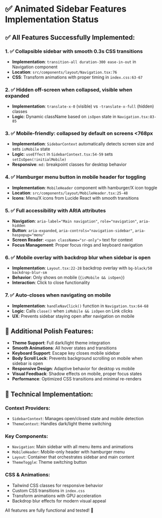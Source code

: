 # ✅ Animated Sidebar Features Implementation Status

## ✅ All Features Successfully Implemented:

### 1. ✅ Collapsible sidebar with smooth 0.3s CSS transitions
- **Implementation**: `transition-all duration-300 ease-in-out` in Navigation component
- **Location**: `src/components/layout/Navigation.tsx:76`
- **CSS**: Transform animations with proper timing in `index.css:63-67`

### 2. ✅ Hidden off-screen when collapsed, visible when expanded
- **Implementation**: `translate-x-0` (visible) vs `-translate-x-full` (hidden) classes
- **Logic**: Dynamic className based on `isOpen` state in `Navigation.tsx:83-85`

### 3. ✅ Mobile-friendly: collapsed by default on screens <768px
- **Implementation**: `SidebarContext` automatically detects screen size and sets `isMobile` state
- **Logic**: `useEffect` in `SidebarContext.tsx:54-59` sets `setIsOpen(!initialMobile)`
- **Responsive**: `md:` breakpoint classes for desktop behavior

### 4. ✅ Hamburger menu button in mobile header for toggling
- **Implementation**: `MobileHeader` component with hamburger/X icon toggle
- **Location**: `src/components/layout/MobileHeader.tsx:25-48`
- **Icons**: Menu/X icons from Lucide React with smooth transitions

### 5. ✅ Full accessibility with ARIA attributes
- **Navigation**: `aria-label="Main navigation"`, `role="navigation"`, `aria-hidden`
- **Button**: `aria-expanded`, `aria-controls="navigation-sidebar"`, `aria-haspopup="menu"`
- **Screen Reader**: `<span className="sr-only">` text for context
- **Focus Management**: Proper focus rings and keyboard navigation

### 6. ✅ Mobile overlay with backdrop blur when sidebar is open
- **Implementation**: `Layout.tsx:22-28` backdrop overlay with `bg-black/50 backdrop-blur-sm`
- **Behavior**: Only shows on mobile (`{isMobile && isOpen}`)
- **Interaction**: Click to close functionality

### 7. ✅ Auto-closes when navigating on mobile
- **Implementation**: `handleNavClick()` function in `Navigation.tsx:64-68`
- **Logic**: Calls `close()` when `isMobile && isOpen` on Link clicks
- **UX**: Prevents sidebar staying open after navigation on mobile

## 🎨 Additional Polish Features:

- **Theme Support**: Full dark/light theme integration
- **Smooth Animations**: All hover states and transitions
- **Keyboard Support**: Escape key closes mobile sidebar
- **Body Scroll Lock**: Prevents background scrolling on mobile when sidebar is open
- **Responsive Design**: Adaptive behavior for desktop vs mobile
- **Visual Feedback**: Shadow effects on mobile, proper focus states
- **Performance**: Optimized CSS transitions and minimal re-renders

## 🔧 Technical Implementation:

### Context Providers:
- `SidebarContext`: Manages open/closed state and mobile detection
- `ThemeContext`: Handles dark/light theme switching

### Key Components:
- `Navigation`: Main sidebar with all menu items and animations
- `MobileHeader`: Mobile-only header with hamburger menu
- `Layout`: Container that orchestrates sidebar and main content
- `ThemeToggle`: Theme switching button

### CSS & Animations:
- Tailwind CSS classes for responsive behavior
- Custom CSS transitions in `index.css`
- Transform animations with GPU acceleration
- Backdrop blur effects for modern visual appeal

All features are fully functional and tested! 🎉